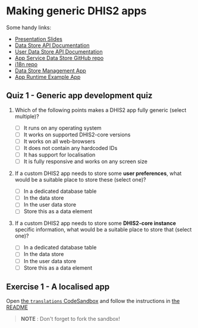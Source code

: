 # Making generic DHIS2 apps

Some handy links:

-   [Presentation Slides](https://docs.google.com/presentation/d/1OHwNn4TABl4dRoTTAAmyDw3GQo41HGgmAZ4MaTzbTmo/edit?usp=sharing)
-   [Data Store API Documentation](https://docs.dhis2.org/2.34/en/dhis2_developer_manual/web-api.html#data-store)
-   [User Data Store API Documentation](https://docs.dhis2.org/2.34/en/dhis2_developer_manual/web-api.html#user-data-store)
-   [App Service Data Store GitHub repo](https://github.com/dhis2/app-service-datastore)
-   [i18n repo](https://github.com/dhis2/d2-i18n)
-   [Data Store Management App](https://play.dhis2.org/dev/dhis-web-datastore/index.html#/)
-   [App Runtime Example App](https://github.com/dhis2/app-runtime/tree/master/examples/cra)

## Quiz 1 - Generic app development quiz

1. Which of the following points makes a DHIS2 app fully generic (select multiple)?

    - [ ] It runs on any operating system
    - [ ] It works on supported DHIS2-core versions
    - [ ] It works on all web-browsers
    - [ ] It does not contain any hardcoded IDs
    - [ ] It has support for localisation
    - [ ] It is fully responsive and works on any screen size

2. If a custom DHIS2 app needs to store some **user preferences**, what would be a suitable place to store these (select one)?

    - [ ] In a dedicated database table
    - [ ] In the data store
    - [ ] In the user data store
    - [ ] Store this as a data element

3. If a custom DHIS2 app needs to store some **DHIS2-core instance** specific information, what would be a suitable place to store that (select one)?
    - [ ] In a dedicated database table
    - [ ] In the data store
    - [ ] In the user data store
    - [ ] Store this as a data element

## Exercise 1 - A localised app

Open [the `translations` CodeSandbox](https://codesandbox.io/s/github/dhis2/academy-web-app-dev-2020/tree/master/workshop-2/02-generic-dhis2-apps/translations?file=README.md) and follow the instructions in [the README](./translation/README.md)

> **NOTE** : Don't forget to fork the sandbox!
